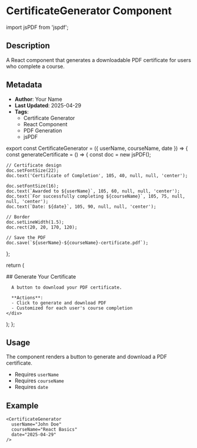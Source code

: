 # CertificateGenerator Component

import jsPDF from 'jspdf';

## Description

A React component that generates a downloadable PDF certificate for users who complete a course.

## Metadata

- **Author**: Your Name
- **Last Updated**: 2025-04-29
- **Tags**:
  - Certificate Generator
  - React Component
  - PDF Generation
  - jsPDF

export const CertificateGenerator = ({ userName, courseName, date }) => {
  const generateCertificate = () => {
    const doc = new jsPDF();

    // Certificate design
    doc.setFontSize(22);
    doc.text('Certificate of Completion', 105, 40, null, null, 'center');

    doc.setFontSize(16);
    doc.text(`Awarded to ${userName}`, 105, 60, null, null, 'center');
    doc.text(`For successfully completing ${courseName}`, 105, 75, null, null, 'center');
    doc.text(`Date: ${date}`, 105, 90, null, null, 'center');

    // Border
    doc.setLineWidth(1.5);
    doc.rect(20, 20, 170, 120);

    // Save the PDF
    doc.save(`${userName}-${courseName}-certificate.pdf`);
  };

  return (
    <div>
      ## Generate Your Certificate

      A button to download your PDF certificate.

      **Actions**:
      - Click to generate and download PDF
      - Customized for each user's course completion
    </div>
  );
};

## Usage

The component renders a button to generate and download a PDF certificate.

- Requires `userName`
- Requires `courseName`
- Requires `date`

## Example

    <CertificateGenerator
      userName="John Doe"
      courseName="React Basics"
      date="2025-04-29"
    />